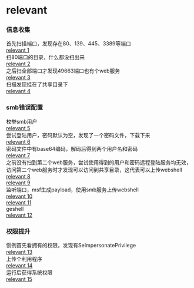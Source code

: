 # relevant

### 信息收集
首先扫描端口，发现存在80、139、445、3389等端口<br>
[relevant 1](./iamges/relevant0.png)<br>
扫80端口的目录，什么都没扫出来<br>
[relevant 2](./iamges/relevant2.png)<br>
之后扫全部端口才发现49663端口也有个web服务<br>
[relevant 3](./iamges/relevant14.png)<br>
扫描发现挂在了共享目录下<br>
[relevant 4](./iamges/relevant5.png)

### smb错误配置
枚举smb用户<br>
[relevant 5](./iamges/relevant1.png)<br>
尝试登陆用户，密码默认为空，发现了一个密码文件，下载下来<br>
[relevant 6](./iamges/relevant3.png)<br>
密码文件中有base64编码，解码后得到两个用户名和密码<br>
[relevant 7](./iamges/relevant4.png)<br>
之前没有扫到第二个web服务，尝试使用得到的用户和密码远程登陆服务均无效，访问第二个web服务时才发现可以访问到共享目录，这代表可以上传webshell<br>
[relevant 8](./iamges/relevant6.png)<br>
[relevant 9](./iamges/relevant7.png)<br>
监听端口，msf生成payload，使用smb服务上传webshell<br>
[relevant 10](./iamges/relevant8.png)<br>
[relevant 11](./iamges/relevant9.png)<br>
geshell<br>
[relevant 12](./iamges/relevant10.png)

### 权限提升
惯例首先看拥有的权限，发现有SeImpersonatePrivilege<br>
[relevant 13](./iamges/relevant11.png)<br>
上传个利用程序<br>
[relevant 14](./iamges/relevant12.png)<br>
运行后获得系统权限<br>
[relevant 15](./iamges/relevant13.png)